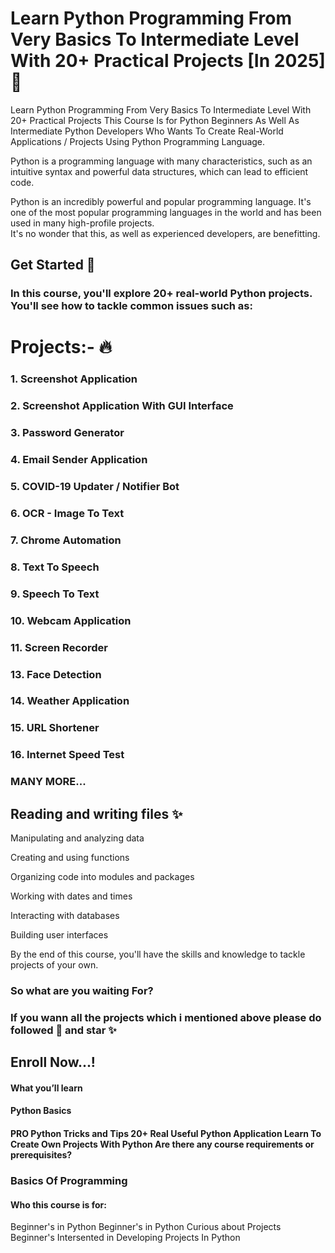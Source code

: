 
  # Learn Python Programming From Very Basics To Intermediate Level With 20+ Practical Projects [In 2025]📝  
  Learn Python Programming From Very Basics To Intermediate Level With 20+ Practical Projects This Course Is for Python Beginners As Well As Intermediate Python Developers Who Wants To Create Real-World Applications / Projects Using Python Programming Language.

Python is a programming language with many characteristics, such as an intuitive syntax and powerful data structures, which can lead to efficient code.

Python is an incredibly powerful and popular programming language. It's one of the most popular programming languages in the world and has been used in many high-profile projects.  
It's no wonder that this, as well as experienced developers, are benefitting.
  
  ## Get Started 🚀  
  ### In this course, you'll explore 20+ real-world Python projects. You'll see how to tackle common issues such as:
  
  # Projects:- 🔥  
  ### 1. Screenshot Application

### 2. Screenshot Application With GUI Interface

### 3. Password Generator

### 4. Email Sender Application

### 5. COVID-19 Updater / Notifier Bot

### 6. OCR - Image To Text

### 7. Chrome Automation

### 8. Text To Speech

### 9. Speech To Text 

### 10. Webcam Application

### 11. Screen Recorder

### 13. Face Detection

### 14. Weather Application

### 15. URL Shortener

### 16. Internet Speed Test

### MANY MORE...

      
  ## Reading and writing files ✨  
  Manipulating and analyzing data

Creating and using functions

Organizing code into modules and packages

Working with dates and times

Interacting with databases

Building user interfaces

By the end of this course, you'll have the skills and knowledge to tackle projects of your own.

  
### So what are you waiting For?
### If you wann all the projects which i mentioned above please do followed 🚀 and star ✨ 
## Enroll Now...!

#### What you’ll learn
#### Python Basics
#### PRO Python Tricks and Tips 20+ Real Useful Python Application Learn To Create Own Projects With Python Are there any course requirements or prerequisites?
### Basics Of Programming
#### Who this course is for:
Beginner's in Python
Beginner's in Python Curious about Projects
Beginner's Intersented in Developing Projects In Python